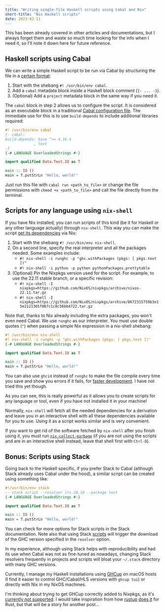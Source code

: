 ```yaml
---
title: "Writing single-file Haskell scripts using Cabal and Nix"
short-title: "Nix Haskell scripts"
date: 2023-02-11
---
```


This has been already covered in other articles and documentations, but I always forget them and waste so much time looking for the info when I need it, so I'll note it down here for future reference.

## Haskell scripts using Cabal

We can write a simple Haskell script to be run via Cabal by structuring the file in a [certain format](https://cabal.readthedocs.io/en/stable/cabal-commands.html?highlight=env%20cabal#cabal-run):

1. Start with the shebang `#! /usr/bin/env cabal`.
2. Add a `cabal` metadata block inside a Haskell block comment (`{- ... -}`).
3. (Optional) Add a `project` metadata block in the same way if you need it.

The `cabal` block in step 2 allows us to configure the script. It is considered as an executable block in a traditional [Cabal configuration file](https://cabal.readthedocs.io/en/stable/cabal-package.html#package-descriptions). The immediate use for this is to use `build-depends` to include additional libraries required:

```haskell
#! /usr/bin/env cabal
{- cabal:
build-depends: base ^>= 4.16.4
             , text
-}
{-# LANGUAGE OverloadedStrings #-}

import qualified Data.Text.IO as T

main :: IO ()
main = T.putStrLn "Hello, world!"
```

Just run this file with `cabal run <path_to_file>` or change the file permissions with `chmod +x <path_to_file>` and call the file directly from the terminal.

## Scripts for any language using `nix-shell`

If you have Nix installed, you can run scripts of this kind (be it for Haskell or any other language actually) through `nix-shell`. This way you can make the script [get its dependencies](https://nixos.org/manual/nix/stable/command-ref/nix-shell.html#use-as-a--interpreter) via Nix:

1. Start with the shebang `#! /usr/bin/env nix-shell`.
2. On a second line, specify the real interpreter and all the packages needed. Some examples include:
    - `#! nix-shell -i runghc -p "ghc.withPackages (pkgs: [ pkgs.text ])"`
    - `#! nix-shell -i python -p python pythonPackages.prettytable`
3. (Optional) Pin the Nixpkgs version used for the script. For example, to use the 22.11 stable branch, or a specific revision:
    - `#! nix-shell -I nixpkgs=https://github.com/NixOS/nixpkgs/archive/nixos-22.11.tar.gz`
    - `#! nix-shell -I nixpkgs=https://github.com/NixOS/nixpkgs/archive/0672315759b3e15e2121365f067c1c8c56bb4722.tar.gz`

Note that, thanks to Nix already including the extra packages, you won't even need Cabal. We use `runghc` as our interpreter. You must use double quotes (`"`) when passing a simple Nix expression in a nix-shell shebang:

```haskell
#! /usr/bin/env nix-shell 
#! nix-shell -i runghc -p "ghc.withPackages (pkgs: [ pkgs.text ])"
{-# LANGUAGE OverloadedStrings #-}

import qualified Data.Text.IO as T

main :: IO ()
main = T.putStrLn "Hello, world!"
```

You can also use `ghcid` instead of `runghc` to make the file compile every time you save and show you errors if it fails, for [faster development](https://publish.elbear.com/#Use%20Nix%20to%20make%20experimenting%20with%20Haskell%20easier). I have not tried this yet though.

As you can see, this is really powerful as it allows you to create scripts for any language or tool, even if you have not installed it in your machine!

Normally, `nix-shell` will fetch all the needed dependencies for a derivation and leave you in an interactive shell with all these dependencies available for you to use. Using it as a script works similar and is very convenient.

If you want to get rid of the software fetched by `nix-shell` after you finish using it, you must run [`nix-collect-garbage`](https://nixos.org/manual/nix/stable/command-ref/nix-collect-garbage.html) (if you are not using the scripts and are in an interactive shell instead, leave that shell first with `Ctrl-D`).

## Bonus: Scripts using Stack

Going back to the Haskell specific, if you prefer Stack to Cabal (although Stack already uses Cabal under the hood), a similar script can be created using something like:

```haskell
#!/usr/bin/env stack
-- stack script --resolver lts-20.10 --package text
{-# LANGUAGE OverloadedStrings #-}

import qualified Data.Text.IO as T

main :: IO ()
main = T.putStrLn "Hello, world!"
```

You can check for more options for Stack scripts in the Stack documentation. Note also that using Stack [scripts](https://docs.haskellstack.org/en/stable/scripts/) will trigger the download of the GHC version specified in the `resolver` option.

In my experience, although using Stack helps with reproducibility and had its use when Cabal was not as fine-tuned as nowadays, changing Stack resolvers frequently in projects and scripts will bloat your `~/.stack` directory with many GHC versions.

Currently, I manage my Haskell installations using [GHCup](https://www.haskell.org/ghcup/) on macOS hosts (I find it easier to control GHC/Cabal/HLS versions with `ghcup tui`) or directly with Nix in my NixOS machines.

I'm thinking about trying to get GHCup correctly added to Nixpkgs, as it's [currently not supported](https://gitlab.haskell.org/haskell/ghcup-hs/-/issues/174). I would take inspiration from how [rustup](https://rustup.rs) [does it](https://github.com/NixOS/nixpkgs/blob/nixos-unstable/pkgs/development/tools/rust/rustup/default.nix#L90) for Rust, but that will be a story for another post...
